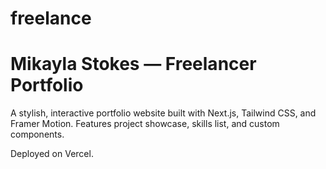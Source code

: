 # freelance
# Mikayla Stokes — Freelancer Portfolio

A stylish, interactive portfolio website built with Next.js, Tailwind CSS, and Framer Motion. Features project showcase, skills list, and custom components.

Deployed on Vercel.
